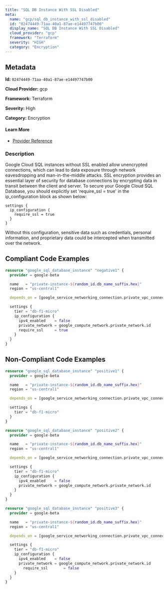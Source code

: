 ```yaml
---
title: "SQL DB Instance With SSL Disabled"
meta:
  name: "gcp/sql_db_instance_with_ssl_disabled"
  id: "02474449-71aa-40a1-87ae-e14497747b00"
  display_name: "SQL DB Instance With SSL Disabled"
  cloud_provider: "gcp"
  framework: "Terraform"
  severity: "HIGH"
  category: "Encryption"
---
```

## Metadata

**Id:** `02474449-71aa-40a1-87ae-e14497747b00`

**Cloud Provider:** gcp

**Framework:** Terraform

**Severity:** High

**Category:** Encryption

#### Learn More

 - [Provider Reference](https://registry.terraform.io/providers/hashicorp/google/latest/docs/resources/sql_database_instance#require_ssl)

### Description

 Google Cloud SQL instances without SSL enabled allow unencrypted connections, which can lead to data exposure through network eavesdropping and man-in-the-middle attacks. SSL encryption provides an essential layer of security for database connections by encrypting data in transit between the client and server. To secure your Google Cloud SQL Database, you should explicitly set 'require_ssl = true' in the ip_configuration block as shown below:

```
settings {
  ip_configuration {
    require_ssl = true
  }
}
```

Without this configuration, sensitive data such as credentials, personal information, and proprietary data could be intercepted when transmitted over the network.


## Compliant Code Examples
```terraform
resource "google_sql_database_instance" "negative1" {
  provider = google-beta

  name   = "private-instance-${random_id.db_name_suffix.hex}"
  region = "us-central1"

  depends_on = [google_service_networking_connection.private_vpc_connection]

  settings {
    tier = "db-f1-micro"
    ip_configuration {
      ipv4_enabled    = false
      private_network = google_compute_network.private_network.id
	  require_ssl 	  = true
    }
  }
}
```
## Non-Compliant Code Examples
```terraform
resource "google_sql_database_instance" "positive1" {
  provider = google-beta

  name   = "private-instance-${random_id.db_name_suffix.hex}"
  region = "us-central1"

  depends_on = [google_service_networking_connection.private_vpc_connection]

  settings {
    tier = "db-f1-micro"
  }
}

resource "google_sql_database_instance" "positive2" {
  provider = google-beta

  name   = "private-instance-${random_id.db_name_suffix.hex}"
  region = "us-central1"

  depends_on = [google_service_networking_connection.private_vpc_connection]

  settings {
    tier = "db-f1-micro"
    ip_configuration {
      ipv4_enabled    = false
      private_network = google_compute_network.private_network.id
    }
  }
}

resource "google_sql_database_instance" "positive3" {
  provider = google-beta

  name   = "private-instance-${random_id.db_name_suffix.hex}"
  region = "us-central1"

  depends_on = [google_service_networking_connection.private_vpc_connection]

  settings {
    tier = "db-f1-micro"
    ip_configuration {
      ipv4_enabled    = false
      private_network = google_compute_network.private_network.id
	    require_ssl 	  = false
    }
  }
}
```